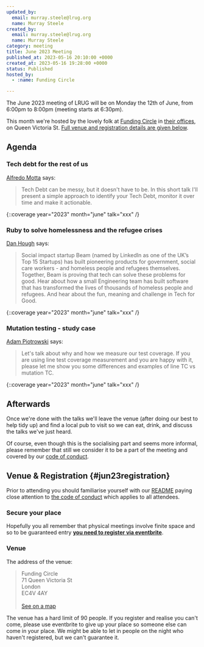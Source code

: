 ```yaml
---
updated_by:
  email: murray.steele@lrug.org
  name: Murray Steele
created_by:
  email: murray.steele@lrug.org
  name: Murray Steele
category: meeting
title: June 2023 Meeting
published_at: 2023-05-16 20:10:00 +0000
created_at: 2023-05-16 19:28:00 +0000
status: Published
hosted_by:
  - :name: Funding Circle

---
```


The June 2023 meeting of LRUG will be on Monday the 12th of
June, from 6:00pm to 8:00pm (meeting starts at 6:30pm).

This month we're hosted by the lovely folk at [Funding
Circle](https://fundingcircle.com) in [their offices][fc-venue], on Queen
Victoria St. [Full venue and registration details are given below](#jun23registration).

## Agenda

### Tech debt for the rest of us

[Alfredo Motta](https://twitter.com/mottalrd) says:

> Tech Debt can be messy, but it doesn't have to be. In this short talk
> I'll present a simple approach to identify your Tech Debt, monitor it
> over time and make it actionable.

{::coverage year="2023" month="june" talk="xxx" /}

### Ruby to solve homelessness and the refugee crises

[Dan Hough](http://beam.org/) says:

> Social impact startup Beam (named by LinkedIn as one of the UK’s Top 15
> Startups) has built pioneering products for government, social care workers -
> and homeless people and refugees themselves. Together, Beam is proving that
> tech can solve these problems for good. Hear about how a small Engineering
> team has built software that has transformed the lives of thousands of
> homeless people and refugees. And hear about the fun, meaning and challenge in
> Tech for Good.

{::coverage year="2023" month="june" talk="xxx" /}

### Mutation testing - study case

[Adam Piotrowski](https://www.linkedin.com/in/adamsarin/) says:

> Let's talk about why and how we measure our test coverage. If you are
> using line test coverage measurement and you are happy with it, please let
> me show you some differences and examples of line TC vs mutation TC.

{::coverage year="2023" month="june" talk="xxx" /}

## Afterwards

Once we're done with the talks we'll leave the venue (after doing our best
to help tidy up) and find a local pub to visit so we can eat, drink, and
discuss the talks we've just heard.

Of course, even though this is the socialising part and seems more
informal, please remember that still we consider it to be a part of the
meeting and covered by our [code of
conduct](http://readme.lrug.org/#code-of-conduct).

## Venue & Registration {#jun23registration}

Prior to attending you should familiarise yourself with our
[README](http://readme.lrug.org/) paying close attention to [the code of
conduct](http://readme.lrug.org/#code-of-conduct) which applies to all
attendees.

### Secure your place

Hopefully you all remember that physical meetings involve finite space and so to be guaranteed entry **[you need to register via eventbrite][june-2023-eventbrite]**.

### Venue

The address of the venue:

> Funding Circle<br/>71 Queen Victoria St<br/>London<br/>EC4V 4AY<br/><br/>[See on a map][fc-venue]

The venue has a hard limit of 90 people.  If you register and realise you
can't come, please use eventbrite to give up your place so someone else can
come in your place.  We might be able to let in people on the night who haven't
registered, but we can't guarantee it.

[fc-venue]: https://goo.gl/maps/gVwnprtjhNKoK2AJ8
[june-2023-eventbrite]: https://www.eventbrite.com/e/london-ruby-user-group-june-2023-meeting-tickets-637513328527
